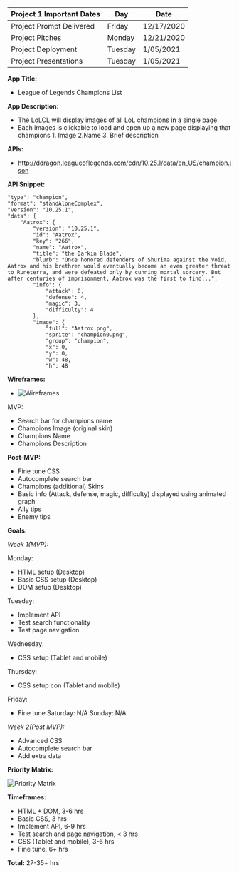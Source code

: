 
| Project 1 Important Dates | Day      | Date       |
|---------------------------|---       |---         |
| Project Prompt Delivered  | Friday   | 12/17/2020 |
| Project Pitches           | Monday  | 12/21/2020 |
| Project Deployment        | Tuesday  | 1/05/2021 |
| Project Presentations     | Tuesday  | 1/05/2021 |


**App Title:** 
- League of Legends Champions List

**App Description:** 
- The LoLCL will display images of all LoL champions in a single page. 
- Each images is clickable to load and open up a new page displaying that champions 1. Image 2.Name 3. Brief description

**APIs:**
- http://ddragon.leagueoflegends.com/cdn/10.25.1/data/en_US/champion.json

**API Snippet:**

    "type": "champion",
    "format": "standAloneComplex",
    "version": "10.25.1",
    "data": {
        "Aatrox": {
            "version": "10.25.1",
            "id": "Aatrox",
            "key": "266",
            "name": "Aatrox",
            "title": "the Darkin Blade",
            "blurb": "Once honored defenders of Shurima against the Void, Aatrox and his brethren would eventually become an even greater threat to Runeterra, and were defeated only by cunning mortal sorcery. But after centuries of imprisonment, Aatrox was the first to find...",
            "info": {
                "attack": 8,
                "defense": 4,
                "magic": 3,
                "difficulty": 4
            },
            "image": {
                "full": "Aatrox.png",
                "sprite": "champion0.png",
                "group": "champion",
                "x": 0,
                "y": 0,
                "w": 48,
                "h": 48
**Wireframes:**
- ![Wireframes](https://imgur.com/a/Y34HlMT)

MVP:
- Search bar for champions name
- Champions Image (original skin)
- Champions Name
- Champions Description

**Post-MVP:**
- Fine tune CSS
- Autocomplete search bar
- Champions (additional) Skins 
- Basic info (Attack, defense, magic, difficulty) displayed using animated graph
- Ally tips
- Enemy tips

**Goals:**

*Week 1(MVP):*

Monday: 
- HTML setup (Desktop)
- Basic CSS setup (Desktop)
- DOM setup (Desktop)

Tuesday: 
- Implement API 
- Test search functionality
- Test page navigation

Wednesday:
- CSS setup (Tablet and mobile)

Thursday:
- CSS setup con (Tablet and mobile)

Friday:
- Fine tune
Saturday: N/A
Sunday: N/A

*Week 2(Post MVP):*
- Advanced CSS
- Autocomplete search bar
- Add extra data

**Priority Matrix:**

![Priority Matrix](https://imgur.com/a/eTe5KJL)

**Timeframes:**
- HTML + DOM, 3-6 hrs
- Basic CSS, 3 hrs
- Implement API, 6-9 hrs
- Test search and page navigation, < 3 hrs
- CSS (Tablet and mobile), 3-6 hrs
- Fine tune, 6+ hrs

**Total:** 27-35+ hrs
